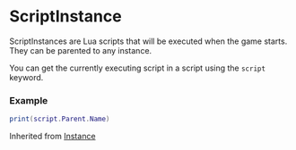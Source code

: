 # ScriptInstance
ScriptInstances are Lua scripts that will be executed when the game starts. They can be parented to any instance.

You can get the currently executing script in a script using the `script` keyword.  

### Example
```lua
print(script.Parent.Name)
```

Inherited from [Instance](../Instance)